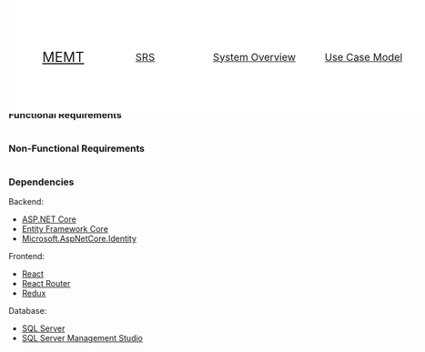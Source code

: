 <div style="position:fixed; top:0; width:100vw; height:5vh; background:white; display:grid; grid-template-columns: 10% 20% 20% 20% 20%; justify-content: center; align-items: center;">
  <a href="https://github.com/ThisGameZR/MEMT" style="font-size:1.5rem; text-align:center;">MEMT</a>
  <a href="https://github.com/ThisGameZR/MEMT/tree/main/Document/SoftwareRequirements" style="font-size:1.1rem; text-align:center;">SRS</a>
  <a href="https://github.com/ThisGameZR/MEMT/tree/main/Document/SystemOverview" style="font-size:1.1rem; text-align:center;">System Overview</a>
  <a href="https://github.com/ThisGameZR/MEMT/tree/main/Document/UseCaseModel" style="font-size:1.1rem; text-align:center;">Use Case Model</a>
  <a href="https://github.com/ThisGameZR/MEMT/tree/main/Document/API" style="font-size:1.1rem; text-align:center;">API reference</a>
</div>

### **Features**

```

```

### **Operating Environment**

```

```

### **Functional Requirements**

```

```

### **Non-Functional Requirements**

```

```

### **Dependencies**

Backend:

- [ASP.NET Core](https://www.asp.net/core)
- [Entity Framework Core](https://www.entityframework.net)
- [Microsoft.AspNetCore.Identity](https://www.asp.net/identity)

Frontend:

- [React](https://reactjs.org)
- [React Router](https://reacttraining.com/react-router/web/guides/quick-start)
- [Redux](https://redux.js.org)

Database:

- [SQL Server](https://www.microsoft.com/en-us/sql-server/sql-server-developer-studio)
- [SQL Server Management Studio](https://www.microsoft.com/en-us/sql-server/sql-server-management-studio)
